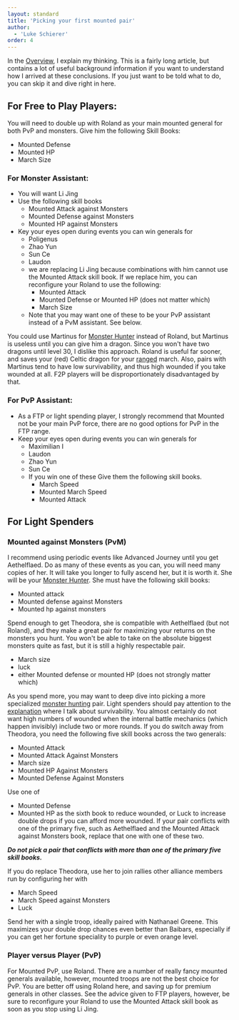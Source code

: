 ```yaml
---
layout: standard
title: 'Picking your first mounted pair'
author:
  - 'Luke Schierer'
order: 4
---
```


In the [Overview], I explain my thinking. This is a fairly long article, but
contains a lot of useful background information if you want to understand how I
arrived at these conclusions. If you just want to be told what to do, you can
skip it and dive right in here.

[Overview]: ../overview/

## For Free to Play Players:

You will need to double up with Roland as your main mounted general for both
PvP and monsters. Give him the following Skill Books:

- Mounted Defense
- Mounted HP
- March Size

### For Monster Assistant:

- You will want Li Jing
- Use the following skill books
  - Mounted Attack against Monsters
  - Mounted Defense against Monsters
  - Mounted HP against Monsters
- Key your eyes open during events you can win generals for
  - Poligenus
  - Zhao Yun
  - Sun Ce
  - Laudon
  - we are replacing Li Jing because combinations with him cannot use the
    Mounted Attack skill book. If we replace him, you can reconfigure
    your Roland to use the following:
    - Mounted Attack
    - Mounted Defense or Mounted HP (does not matter which)
    - March Size
  - Note that you may want one of these to be your PvP assistant instead of a
    PvM assistant. See below.

You could use Martinus for [Monster Hunter] instead of Roland, but Martinus is useless until you can give him a dragon. Since you won't have two dragons until level 30, I dislike this approach. Roland is useful far sooner, and saves your (red) Celtic dragon for your [ranged] march. Also, pairs with Martinus tend to have low survivability, and thus high wounded if you take wounded at all. F2P players will be disproportionately disadvantaged by that.

[Monster Hunter]: ../pair_picking/monster_hunters/
[ranged]: ../ranged/

### For PvP Assistant:

- As a FTP or light spending player, I strongly recommend that Mounted not
  be your main PvP force, there are no good options for PvP in the FTP
  range.
- Keep your eyes open during events you can win generals for
  - Maximilian I
  - Laudon
  - Zhao Yun
  - Sun Ce
  - If you win one of these Give them the following
    skill books.
    - March Speed
    - Mounted March Speed
    - Mounted Attack

## For Light Spenders

### Mounted against Monsters (PvM)

I recommend using periodic events like Advanced Journey until you get
Aethelflaed. Do as many of these events as you can, you will need many copies
of her. It will take you longer to fully ascend her, but it is worth it. She
will be your [Monster Hunter]. She must have the following skill books:

- Mounted attack
- Mounted defense against Monsters
- Mounted hp against monsters

Spend enough to get Theodora, she is compatible with Aethelflaed (but not
Roland), and they make a great pair for maximizing your returns on the monsters
you hunt. You won't be able to take on the absolute biggest monsters quite as
fast, but it is still a highly respectable pair.

- March size
- luck
- either Mounted defense or mounted HP (does not strongly matter which)

As you spend more, you may want to deep dive into picking a more specialized [monster hunting] pair. Light spenders should pay attention to the [explanation] where I talk about survivability. You almost certainly do not want high numbers of wounded when the internal battle mechanics (which happen invisibly) include two or more rounds. If you do switch away from Theodora, you need the following five skill books across the two generals:

- Mounted Attack
- Mounted Attack Against Monsters
- March size
- Mounted HP Against Monsters
- Mounted Defense Against Monsters

Use one of

- Mounted Defense
- Mounted HP
  as the sixth book to reduce wounded, or Luck to increase double drops if you can afford more wounded. If your pair conflicts with one of the primary five, such as Aethelflaed and the Mounted Attack against Monsters book, replace that one with one of these two.

_**Do not pick a pair that conflicts with more than one of the primary five skill books.**_

If you do replace Theodora, use her to join rallies other alliance members run by configuring her with

- March Speed
- March Speed against Monsters
- Luck

Send her with a single troop, ideally paired with Nathanael Greene. This maximizes your double drop chances even better than Baibars, especially if you can get her fortune speciality to purple or even orange level.

[Monster Hunting]: ../pair_picking/monster_hunters/
[explanation]: ../pair_picking/monster_hunters/#explanation

### Player versus Player (PvP)

For Mounted PvP, use Roland. There are a number of really fancy mounted generals available, however, mounted troops are not the best choice for PvP. You are better off using Roland here, and saving up for premium generals in other classes. See the advice given to FTP players, however, be sure to reconfigure your Roland to use the Mounted Attack skill book as soon as you stop using Li Jing.
